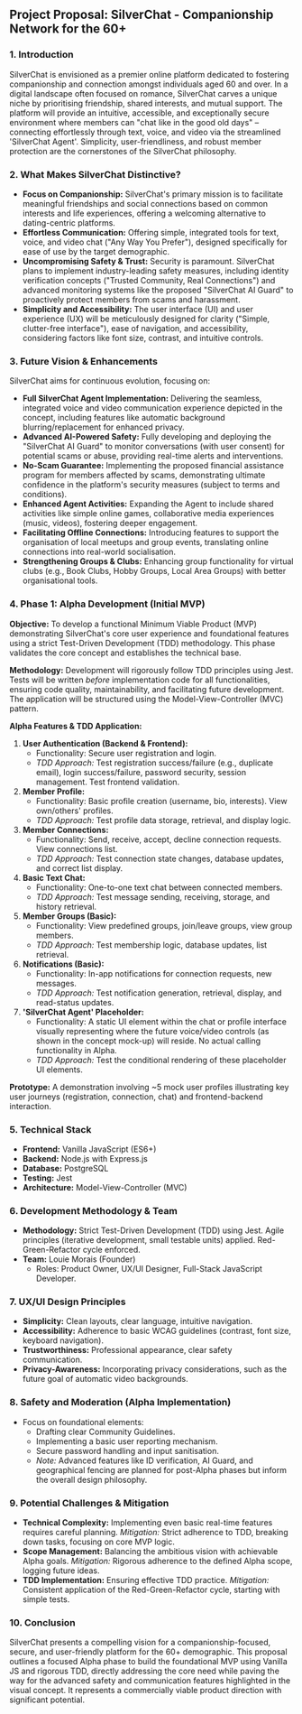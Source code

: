 ## Project Proposal: SilverChat - Companionship Network for the 60+

### 1. Introduction

SilverChat is envisioned as a premier online platform dedicated to fostering companionship and connection amongst individuals aged 60 and over. In a digital landscape often focused on romance, SilverChat carves a unique niche by prioritising friendship, shared interests, and mutual support. The platform will provide an intuitive, accessible, and exceptionally secure environment where members can "chat like in the good old days" – connecting effortlessly through text, voice, and video via the streamlined 'SilverChat Agent'. Simplicity, user-friendliness, and robust member protection are the cornerstones of the SilverChat philosophy.

### 2. What Makes SilverChat Distinctive?

- **Focus on Companionship:** SilverChat's primary mission is to facilitate meaningful friendships and social connections based on common interests and life experiences, offering a welcoming alternative to dating-centric platforms.
- **Effortless Communication:** Offering simple, integrated tools for text, voice, and video chat ("Any Way You Prefer"), designed specifically for ease of use by the target demographic.
- **Uncompromising Safety & Trust:** Security is paramount. SilverChat plans to implement industry-leading safety measures, including identity verification concepts ("Trusted Community, Real Connections") and advanced monitoring systems like the proposed "SilverChat AI Guard" to proactively protect members from scams and harassment.
- **Simplicity and Accessibility:** The user interface (UI) and user experience (UX) will be meticulously designed for clarity ("Simple, clutter-free interface"), ease of navigation, and accessibility, considering factors like font size, contrast, and intuitive controls.

### 3. Future Vision & Enhancements

SilverChat aims for continuous evolution, focusing on:

- **Full SilverChat Agent Implementation:** Delivering the seamless, integrated voice and video communication experience depicted in the concept, including features like automatic background blurring/replacement for enhanced privacy.
- **Advanced AI-Powered Safety:** Fully developing and deploying the "SilverChat AI Guard" to monitor conversations (with user consent) for potential scams or abuse, providing real-time alerts and interventions.
- **No-Scam Guarantee:** Implementing the proposed financial assistance program for members affected by scams, demonstrating ultimate confidence in the platform's security measures (subject to terms and conditions).
- **Enhanced Agent Activities:** Expanding the Agent to include shared activities like simple online games, collaborative media experiences (music, videos), fostering deeper engagement.
- **Facilitating Offline Connections:** Introducing features to support the organisation of local meetups and group events, translating online connections into real-world socialisation.
- **Strengthening Groups & Clubs:** Enhancing group functionality for virtual clubs (e.g., Book Clubs, Hobby Groups, Local Area Groups) with better organisational tools.

### 4. Phase 1: Alpha Development (Initial MVP)

**Objective:** To develop a functional Minimum Viable Product (MVP) demonstrating SilverChat's core user experience and foundational features using a strict Test-Driven Development (TDD) methodology. This phase validates the core concept and establishes the technical base.

**Methodology:** Development will rigorously follow TDD principles using Jest. Tests will be written _before_ implementation code for all functionalities, ensuring code quality, maintainability, and facilitating future development. The application will be structured using the Model-View-Controller (MVC) pattern.

**Alpha Features & TDD Application:**

1. **User Authentication (Backend & Frontend):**
    - Functionality: Secure user registration and login.
    - _TDD Approach:_ Test registration success/failure (e.g., duplicate email), login success/failure, password security, session management. Test frontend validation.
2. **Member Profile:**
    - Functionality: Basic profile creation (username, bio, interests). View own/others' profiles.
    - _TDD Approach:_ Test profile data storage, retrieval, and display logic.
3. **Member Connections:**
    - Functionality: Send, receive, accept, decline connection requests. View connections list.
    - _TDD Approach:_ Test connection state changes, database updates, and correct list display.
4. **Basic Text Chat:**
    - Functionality: One-to-one text chat between connected members.
    - _TDD Approach:_ Test message sending, receiving, storage, and history retrieval.
5. **Member Groups (Basic):**
    - Functionality: View predefined groups, join/leave groups, view group members.
    - _TDD Approach:_ Test membership logic, database updates, list retrieval.
6. **Notifications (Basic):**
    - Functionality: In-app notifications for connection requests, new messages.
    - _TDD Approach:_ Test notification generation, retrieval, display, and read-status updates.
7. **'SilverChat Agent' Placeholder:**
    - Functionality: A static UI element within the chat or profile interface visually representing where the future voice/video controls (as shown in the concept mock-up) will reside. No actual calling functionality in Alpha.
    - _TDD Approach:_ Test the conditional rendering of these placeholder UI elements.

**Prototype:** A demonstration involving ~5 mock user profiles illustrating key user journeys (registration, connection, chat) and frontend-backend interaction.

### 5. Technical Stack

- **Frontend:** Vanilla JavaScript (ES6+)
- **Backend:** Node.js with Express.js
- **Database:** PostgreSQL
- **Testing:** Jest
- **Architecture:** Model-View-Controller (MVC)

### 6. Development Methodology & Team

- **Methodology:** Strict Test-Driven Development (TDD) using Jest. Agile principles (iterative development, small testable units) applied. Red-Green-Refactor cycle enforced.
- **Team:** Louie Morais (Founder)
    - Roles: Product Owner, UX/UI Designer, Full-Stack JavaScript Developer.

### 7. UX/UI Design Principles

- **Simplicity:** Clean layouts, clear language, intuitive navigation.
- **Accessibility:** Adherence to basic WCAG guidelines (contrast, font size, keyboard navigation).
- **Trustworthiness:** Professional appearance, clear safety communication.
- **Privacy-Awareness:** Incorporating privacy considerations, such as the future goal of automatic video backgrounds.

### 8. Safety and Moderation (Alpha Implementation)

- Focus on foundational elements:
    - Drafting clear Community Guidelines.
    - Implementing a basic user reporting mechanism.
    - Secure password handling and input sanitisation.
    - _Note:_ Advanced features like ID verification, AI Guard, and geographical fencing are planned for post-Alpha phases but inform the overall design philosophy.

### 9. Potential Challenges & Mitigation

- **Technical Complexity:** Implementing even basic real-time features requires careful planning. _Mitigation:_ Strict adherence to TDD, breaking down tasks, focusing on core MVP logic.
- **Scope Management:** Balancing the ambitious vision with achievable Alpha goals. _Mitigation:_ Rigorous adherence to the defined Alpha scope, logging future ideas.
- **TDD Implementation:** Ensuring effective TDD practice. _Mitigation:_ Consistent application of the Red-Green-Refactor cycle, starting with simple tests.

### 10. Conclusion

SilverChat presents a compelling vision for a companionship-focused, secure, and user-friendly platform for the 60+ demographic. This proposal outlines a focused Alpha phase to build the foundational MVP using Vanilla JS and rigorous TDD, directly addressing the core need while paving the way for the advanced safety and communication features highlighted in the visual concept. It represents a commercially viable product direction with significant potential.

